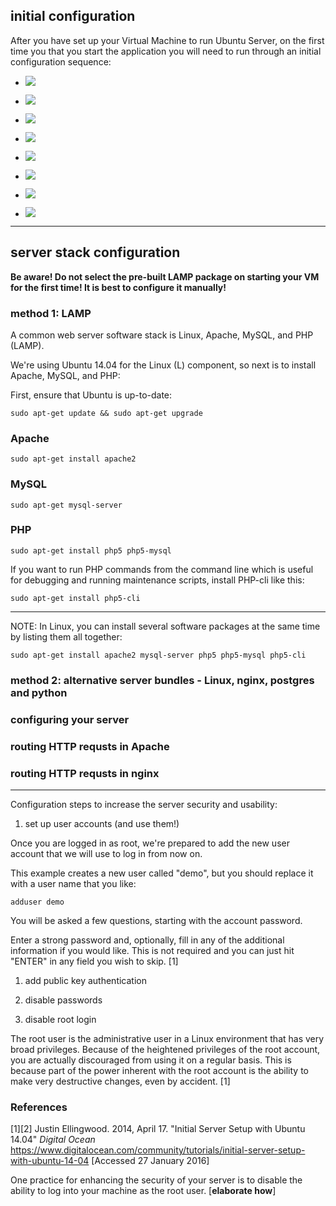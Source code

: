 ## initial configuration

After you have set up your Virtual Machine to run Ubuntu Server, on the first time you that you start the application you will need to run through an initial configuration sequence:

   - ![](https://raw.githubusercontent.com/src-its/ca-web/master/images/12%20Hostname.png)

   - ![](https://raw.githubusercontent.com/src-its/ca-web/master/images/13%20Username.png)

   - ![](https://raw.githubusercontent.com/src-its/ca-web/master/images/14%20Password.png)

   - ![](https://raw.githubusercontent.com/src-its/ca-web/master/images/15%20Encrypt.png)

   - ![](https://raw.githubusercontent.com/src-its/ca-web/master/images/16%20TimeZone.png)

   - ![](https://raw.githubusercontent.com/src-its/ca-web/master/images/17%20Partition.png)

   - ![](https://raw.githubusercontent.com/src-its/ca-web/master/images/18%20PartitionSelect.png)

   - ![](https://raw.githubusercontent.com/src-its/ca-web/master/images/20%20WriteChanges.png)

---

## server stack configuration

**Be aware! Do not select the pre-built LAMP package on starting your VM for the first time! It is best to configure it manually!**


### method 1: LAMP

A common web server software stack is Linux, Apache, MySQL, and PHP (LAMP).

We're using Ubuntu 14.04 for the Linux (L) component, so next is to install Apache, MySQL, and PHP:

First, ensure that Ubuntu is up-to-date:

    sudo apt-get update && sudo apt-get upgrade


### Apache

    sudo apt-get install apache2

### MySQL

    sudo apt-get mysql-server

### PHP

    sudo apt-get install php5 php5-mysql

If you want to run PHP commands from the command line which is useful for debugging and running maintenance scripts, install PHP-cli like this:

    sudo apt-get install php5-cli

---

NOTE: In Linux, you can install several software packages at the same time by listing them all together:

    sudo apt-get install apache2 mysql-server php5 php5-mysql php5-cli




### method 2: alternative server bundles - Linux, nginx, postgres and python



### configuring your server

### routing HTTP requsts in Apache

### routing HTTP requsts in nginx


---



Configuration steps to increase the server security and usability:

1. set up user accounts (and use them!)

Once you are logged in as root, we're prepared to add the new user account that we will use to log in from now on.

This example creates a new user called "demo", but you should replace it with a user name that you like:

    adduser demo

You will be asked a few questions, starting with the account password.

Enter a strong password and, optionally, fill in any of the additional information if you would like. This is not required and you can just hit "ENTER" in any field you wish to skip. [1]

1. add public key authentication 

1. disable passwords

1. disable root login

The root user is the administrative user in a Linux environment that has very broad privileges. Because of the heightened privileges of the root account, you are actually discouraged from using it on a regular basis. This is because part of the power inherent with the root account is the ability to make very destructive changes, even by accident. [1]



### References

[1][2] Justin Ellingwood. 2014, April 17. "Initial Server Setup with Ubuntu 14.04" *Digital Ocean* https://www.digitalocean.com/community/tutorials/initial-server-setup-with-ubuntu-14-04 [Accessed 27 January 2016]

One practice for enhancing the security of your server is to disable the ability to log into your machine as the root user.  [**elaborate how**]
